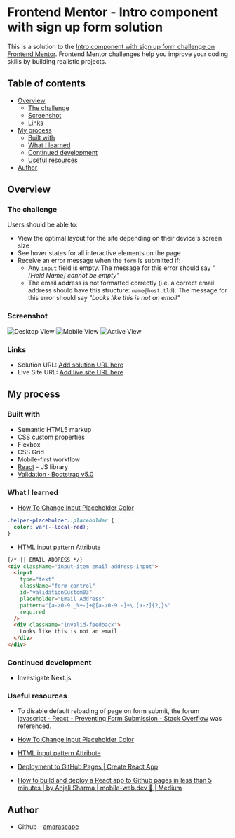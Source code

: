 # Frontend Mentor - Intro component with sign up form solution

This is a solution to the [Intro component with sign up form challenge on Frontend Mentor](https://www.frontendmentor.io/challenges/intro-component-with-signup-form-5cf91bd49edda32581d28fd1). Frontend Mentor challenges help you improve your coding skills by building realistic projects.

## Table of contents

- [Overview](#overview)
  - [The challenge](#the-challenge)
  - [Screenshot](#screenshot)
  - [Links](#links)
- [My process](#my-process)
  - [Built with](#built-with)
  - [What I learned](#what-i-learned)
  - [Continued development](#continued-development)
  - [Useful resources](#useful-resources)
- [Author](#author)

## Overview

### The challenge

Users should be able to:

- View the optimal layout for the site depending on their device's screen size
- See hover states for all interactive elements on the page
- Receive an error message when the `form` is submitted if:
  - Any `input` field is empty. The message for this error should say _"[Field Name] cannot be empty"_
  - The email address is not formatted correctly (i.e. a correct email address should have this structure: `name@host.tld`). The message for this error should say _"Looks like this is not an email"_

### Screenshot

![Desktop View](./screenshot.jpg)
![Mobile View](./screenshot.jpg)
![Active View](./screenshot.jpg)

### Links

- Solution URL: [Add solution URL here](https://your-solution-url.com)
- Live Site URL: [Add live site URL here](https://your-live-site-url.com)

## My process

### Built with

- Semantic HTML5 markup
- CSS custom properties
- Flexbox
- CSS Grid
- Mobile-first workflow
- [React](https://reactjs.org/) - JS library
- [Validation · Bootstrap v5.0](https://getbootstrap.com/docs/5.0/forms/validation/)

### What I learned

- [How To Change Input Placeholder Color](https://www.w3schools.com/howto/howto_css_placeholder.asp)

```CSS
.helper-placeholder::placeholder {
  color: var(--local-red);
}
```

- [HTML input pattern Attribute](https://www.w3schools.com/tags/att_input_pattern.asp)

```html
{/* || EMAIL ADDRESS */}
<div className="input-item email-address-input">
  <input
    type="text"
    className="form-control"
    id="validationCustom03"
    placeholder="Email Address"
    pattern="[a-z0-9._%+-]+@[a-z0-9.-]+\.[a-z]{2,}$"
    required
  />
  <div className="invalid-feedback">
    Looks like this is not an email
  </div>
</div>
```

### Continued development

- Investigate Next.js

### Useful resources

- To disable default reloading of page on form submit, the forum [javascript - React - Preventing Form Submission - Stack Overflow](https://stackoverflow.com/questions/39809943/react-preventing-form-submission#:~:text=Example%3A%20http%3A//jsbin.com/vowuley/edit%3Fhtml%2Cjs%2Cconsole%2Coutput) was referenced.

- [How To Change Input Placeholder Color](https://www.w3schools.com/howto/howto_css_placeholder.asp)

- [HTML input pattern Attribute](https://www.w3schools.com/tags/att_input_pattern.asp)

- [Deployment to GitHub Pages | Create React App](https://create-react-app.dev/docs/deployment/#github-pages)

- [How to build and deploy a React app to Github pages in less than 5 minutes | by Anjali Sharma | mobile-web.dev 📱 | Medium](https://medium.com/mobile-web-dev/how-to-build-and-deploy-a-react-app-to-github-pages-in-less-than-5-minutes-d6c4ffd30f14)

## Author

- Github - [amarascape](https://github.com/amarascape)
